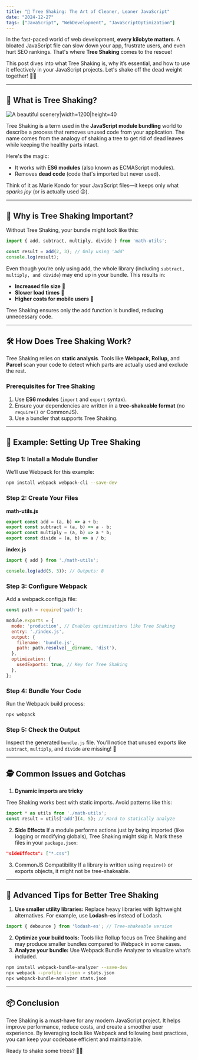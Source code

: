 ```yaml
---
title: "🌳 Tree Shaking: The Art of Cleaner, Leaner JavaScript"
date: "2024-12-27"
tags: ["JavaScript", "WebDevelopment", "JavaScriptOptimization"]
---
```


In the fast-paced world of web development, **every kilobyte matters**. A bloated JavaScript file can slow down your app, frustrate users, and even hurt SEO rankings. That's where **Tree Shaking** comes to the rescue!

This post dives into what Tree Shaking is, why it’s essential, and how to use it effectively in your JavaScript projects. Let's shake off the dead weight together! 💪✨

---

## 🌱 What is Tree Shaking?

![A beautiful scenery|width=1200|height=40](/funny-tree-shaking.gif)

Tree Shaking is a term used in the **JavaScript module bundling** world to describe a process that removes unused code from your application. The name comes from the analogy of shaking a tree to get rid of dead leaves while keeping the healthy parts intact.

Here's the magic: 

- It works with **ES6 modules** (also known as ECMAScript modules).
- Removes **dead code** (code that's imported but never used).

Think of it as Marie Kondo for your JavaScript files—it keeps only what *sparks joy* (or is actually used 😉).

---

## 🤔 Why is Tree Shaking Important?

Without Tree Shaking, your bundle might look like this:

```javascript
import { add, subtract, multiply, divide } from 'math-utils';

const result = add(2, 3); // Only using 'add'
console.log(result);
```

Even though you’re only using add, the whole library (including `subtract, multiply, and divide`) may end up in your bundle. This results in:

- **Increased file size** 📂
- **Slower load times** 🐌
- **Higher costs for mobile users** 💸

Tree Shaking ensures only the add function is bundled, reducing unnecessary code.

---

## 🛠️ How Does Tree Shaking Work?

Tree Shaking relies on **static analysis**. Tools like **Webpack, Rollup,** and **Parcel** scan your code to detect which parts are actually used and exclude the rest.

### Prerequisites for Tree Shaking

1.	Use **ES6 modules** (`import` and `export` syntax).
2.	Ensure your dependencies are written in a **tree-shakeable format** (no `require()` or CommonJS).
3.	Use a bundler that supports Tree Shaking.

---

## 🚀 Example: Setting Up Tree Shaking

### Step 1: Install a Module Bundler

We’ll use Webpack for this example:

```bash
npm install webpack webpack-cli --save-dev
```

### Step 2: Create Your Files

**math-utils.js**

```javascript
export const add = (a, b) => a + b;
export const subtract = (a, b) => a - b;
export const multiply = (a, b) => a * b;
export const divide = (a, b) => a / b;
```

**index.js**

```javascript
import { add } from './math-utils';

console.log(add(5, 3)); // Outputs: 8
```

### Step 3: Configure Webpack

Add a webpack.config.js file:

```javascript
const path = require('path');

module.exports = {
  mode: 'production', // Enables optimizations like Tree Shaking
  entry: './index.js',
  output: {
    filename: 'bundle.js',
    path: path.resolve(__dirname, 'dist'),
  },
  optimization: {
    usedExports: true, // Key for Tree Shaking
  },
};
```

### Step 4: Bundle Your Code

Run the Webpack build process:

```bash
npx webpack
```

### Step 5: Check the Output

Inspect the generated `bundle.js` file. You’ll notice that unused exports like `subtract`, `multiply`, and `divide` are missing! 🎉

---

## 🕵️ Common Issues and Gotchas
1.	**Dynamic imports are tricky**

Tree Shaking works best with static imports. Avoid patterns like this:

```javascript
import * as utils from './math-utils';
const result = utils['add'](4, 5); // Hard to statically analyze
```

2.	**Side Effects**
If a module performs actions just by being imported (like logging or modifying globals), Tree Shaking might skip it. Mark these files in your `package.json`:

```json
"sideEffects": ["*.css"]
```

3.	CommonJS Compatibility
If a library is written using `require()` or exports objects, it might not be tree-shakeable.

---

## 🌟 Advanced Tips for Better Tree Shaking

1.	**Use smaller utility libraries:** Replace heavy libraries with lightweight alternatives. For example, use **Lodash-es** instead of Lodash.

```javascript
import { debounce } from 'lodash-es'; // Tree-shakeable version
```

2.	**Optimize your build tools:** Tools like Rollup focus on Tree Shaking and may produce smaller bundles compared to Webpack in some cases.
3.	**Analyze your bundle:** Use Webpack Bundle Analyzer to visualize what’s included.

```bash
npm install webpack-bundle-analyzer --save-dev
npx webpack --profile --json > stats.json
npx webpack-bundle-analyzer stats.json
```

---

## 📦 Conclusion

Tree Shaking is a must-have for any modern JavaScript project. It helps improve performance, reduce costs, and create a smoother user experience. By leveraging tools like Webpack and following best practices, you can keep your codebase efficient and maintainable.

Ready to shake some trees? 🌳✨